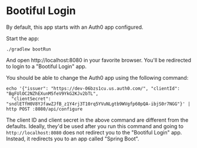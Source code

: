 # Bootiful Login

By default, this app starts with an Auth0 app configured. 

Start the app:

```
./gradlew bootRun
```

And open http://localhost:8080 in your favorite browser. You'll be redirected to login to a "Bootiful Login" app. 

You should be able to change the Auth0 app using the following command:

```
echo '{"issuer": "https://dev-06bzs1cu.us.auth0.com/", "clientId": "BgFUlOC2NZhEXunM5feV9YkG2KJv2bTL", 
  "clientSecret": "sndlETfH0V8YJfawZJfB_z1Y4rj3T10rq5YVuNLgtb9WVgfp60pQA-ibjS0r7NGG"}' | http POST :8080/api/configure
```

The client ID and client secret in the above command are different from the defaults. Ideally, they'd be used after you run this command and going to `http://localhost:8080` does not redirect you to the "Bootiful Login" app. Instead, it redirects you to an app called "Spring Boot".
